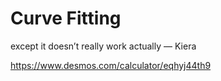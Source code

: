 # Curve Fitting

except it doesn’t really work actually &mdash; Kiera

<https://www.desmos.com/calculator/eqhyj44th9>
